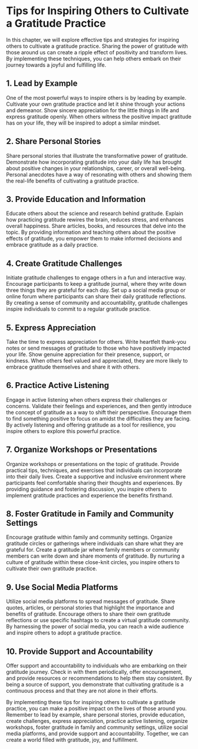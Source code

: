Tips for Inspiring Others to Cultivate a Gratitude Practice
====================================================================

In this chapter, we will explore effective tips and strategies for inspiring others to cultivate a gratitude practice. Sharing the power of gratitude with those around us can create a ripple effect of positivity and transform lives. By implementing these techniques, you can help others embark on their journey towards a joyful and fulfilling life.

**1. Lead by Example**
----------------------

One of the most powerful ways to inspire others is by leading by example. Cultivate your own gratitude practice and let it shine through your actions and demeanor. Show sincere appreciation for the little things in life and express gratitude openly. When others witness the positive impact gratitude has on your life, they will be inspired to adopt a similar mindset.

**2. Share Personal Stories**
-----------------------------

Share personal stories that illustrate the transformative power of gratitude. Demonstrate how incorporating gratitude into your daily life has brought about positive changes in your relationships, career, or overall well-being. Personal anecdotes have a way of resonating with others and showing them the real-life benefits of cultivating a gratitude practice.

**3. Provide Education and Information**
----------------------------------------

Educate others about the science and research behind gratitude. Explain how practicing gratitude rewires the brain, reduces stress, and enhances overall happiness. Share articles, books, and resources that delve into the topic. By providing information and teaching others about the positive effects of gratitude, you empower them to make informed decisions and embrace gratitude as a daily practice.

**4. Create Gratitude Challenges**
----------------------------------

Initiate gratitude challenges to engage others in a fun and interactive way. Encourage participants to keep a gratitude journal, where they write down three things they are grateful for each day. Set up a social media group or online forum where participants can share their daily gratitude reflections. By creating a sense of community and accountability, gratitude challenges inspire individuals to commit to a regular gratitude practice.

**5. Express Appreciation**
---------------------------

Take the time to express appreciation for others. Write heartfelt thank-you notes or send messages of gratitude to those who have positively impacted your life. Show genuine appreciation for their presence, support, or kindness. When others feel valued and appreciated, they are more likely to embrace gratitude themselves and share it with others.

**6. Practice Active Listening**
--------------------------------

Engage in active listening when others express their challenges or concerns. Validate their feelings and experiences, and then gently introduce the concept of gratitude as a way to shift their perspective. Encourage them to find something positive to focus on amidst the difficulties they are facing. By actively listening and offering gratitude as a tool for resilience, you inspire others to explore this powerful practice.

**7. Organize Workshops or Presentations**
------------------------------------------

Organize workshops or presentations on the topic of gratitude. Provide practical tips, techniques, and exercises that individuals can incorporate into their daily lives. Create a supportive and inclusive environment where participants feel comfortable sharing their thoughts and experiences. By providing guidance and fostering discussion, you inspire others to implement gratitude practices and experience the benefits firsthand.

**8. Foster Gratitude in Family and Community Settings**
--------------------------------------------------------

Encourage gratitude within family and community settings. Organize gratitude circles or gatherings where individuals can share what they are grateful for. Create a gratitude jar where family members or community members can write down and share moments of gratitude. By nurturing a culture of gratitude within these close-knit circles, you inspire others to cultivate their own gratitude practice.

**9. Use Social Media Platforms**
---------------------------------

Utilize social media platforms to spread messages of gratitude. Share quotes, articles, or personal stories that highlight the importance and benefits of gratitude. Encourage others to share their own gratitude reflections or use specific hashtags to create a virtual gratitude community. By harnessing the power of social media, you can reach a wide audience and inspire others to adopt a gratitude practice.

**10. Provide Support and Accountability**
------------------------------------------

Offer support and accountability to individuals who are embarking on their gratitude journey. Check in with them periodically, offer encouragement, and provide resources or recommendations to help them stay consistent. By being a source of support, you demonstrate that cultivating gratitude is a continuous process and that they are not alone in their efforts.

By implementing these tips for inspiring others to cultivate a gratitude practice, you can make a positive impact on the lives of those around you. Remember to lead by example, share personal stories, provide education, create challenges, express appreciation, practice active listening, organize workshops, foster gratitude in family and community settings, utilize social media platforms, and provide support and accountability. Together, we can create a world filled with gratitude, joy, and fulfillment.
